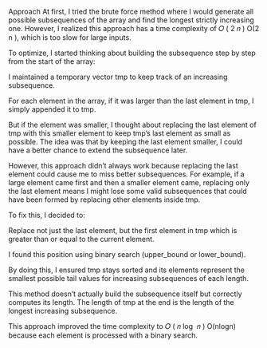 Approach
At first, I tried the brute force method where I would generate all possible subsequences of the array and find the longest strictly increasing one. However, I realized this approach has a time complexity of 
𝑂
(
2
𝑛
)
O(2 
n
 ), which is too slow for large inputs.

To optimize, I started thinking about building the subsequence step by step from the start of the array:

I maintained a temporary vector tmp to keep track of an increasing subsequence.

For each element in the array, if it was larger than the last element in tmp, I simply appended it to tmp.

But if the element was smaller, I thought about replacing the last element of tmp with this smaller element to keep tmp’s last element as small as possible. The idea was that by keeping the last element smaller, I could have a better chance to extend the subsequence later.

However, this approach didn’t always work because replacing the last element could cause me to miss better subsequences. For example, if a large element came first and then a smaller element came, replacing only the last element means I might lose some valid subsequences that could have been formed by replacing other elements inside tmp.

To fix this, I decided to:

Replace not just the last element, but the first element in tmp which is greater than or equal to the current element.

I found this position using binary search (upper_bound or lower_bound).

By doing this, I ensured tmp stays sorted and its elements represent the smallest possible tail values for increasing subsequences of each length.

This method doesn’t actually build the subsequence itself but correctly computes its length. The length of tmp at the end is the length of the longest increasing subsequence.

This approach improved the time complexity to 
𝑂
(
𝑛
log
⁡
𝑛
)
O(nlogn) because each element is processed with a binary search.






